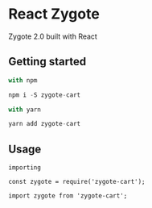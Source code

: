 # React Zygote

Zygote 2.0 built with React

## Getting started

```javascript
with npm

npm i -S zygote-cart

with yarn

yarn add zygote-cart
```

## Usage

```
importing

const zygote = require('zygote-cart');

import zygote from 'zygote-cart';
```
